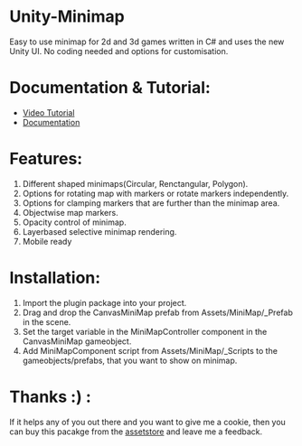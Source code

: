 # Unity-Minimap
Easy to use minimap for 2d and 3d games written in C# and uses the new Unity UI.
No coding needed and options for customisation.
# Documentation & Tutorial:
- [Video Tutorial](https://zayedupal.wordpress.com/2017/07/28/drag-n-drop-minimap-video-tutorials/)
- [Documentation](https://zayedupal.wordpress.com/2017/05/19/dragndrop-minimap/)
# Features:
1. Different shaped minimaps(Circular, Renctangular, Polygon).
2. Options for rotating map with markers or rotate markers independently.
3. Options for clamping markers that are further than the minimap area.
4. Objectwise map markers.
5. Opacity control of minimap.
6. Layerbased selective minimap rendering.
7. Mobile ready
# Installation:
1. Import the plugin package into your project.
2. Drag and drop the CanvasMiniMap prefab from Assets/MiniMap/_Prefab in the scene.
3. Set the target variable in the MiniMapController component in the CanvasMiniMap gameobject.
4. Add MiniMapComponent script from Assets/MiniMap/_Scripts to the gameobjects/prefabs, that you want to show on minimap.

# Thanks :) :
If it helps any of you out there and you want to give me a cookie, then you can buy this pacakge from the [assetstore](https://assetstore.unity.com/packages/tools/dragndrop-minimap-radar-91675) and leave me a feedback.
